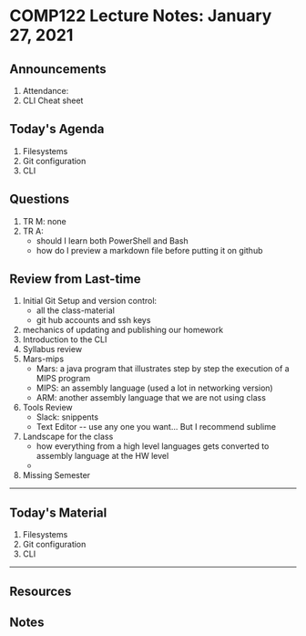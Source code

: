 # COMP122 Lecture Notes: January 27, 2021

## Announcements
  1. Attendance:
  1. CLI Cheat sheet

## Today's Agenda
  1. Filesystems
  1. Git configuration
  1. CLI

## Questions
  1. TR M: none
  1. TR A: 
     - should I learn both PowerShell and Bash
     - how do I preview a markdown file before putting it on github

## Review from Last-time
  1. Initial Git Setup and version control: 
     - all the class-material
     - git hub accounts and ssh keys 
  1. mechanics of updating and publishing our homework
  1. Introduction to the CLI
  1. Syllabus review
  1. Mars-mips
     - Mars: a java program that illustrates step by step the execution of a MIPS program
     - MIPS: an assembly language (used a lot in networking version)
     - ARM: another assembly language that we are not using class
  1. Tools Review
     - Slack:  snippents
     - Text Editor -- use any one you want... But I recommend sublime
  1. Landscape for the class
     - how everything from a high level languages gets converted to assembly language at the HW level
     - 
  1. Missing Semester


---
## Today's Material

  1. Filesystems
  1. Git configuration
  1. CLI


---
## Resources
## Notes